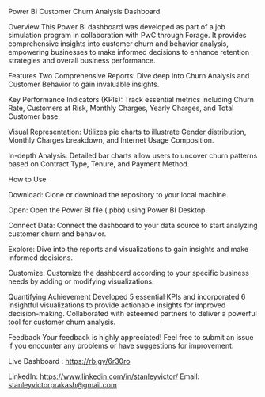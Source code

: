 Power BI Customer Churn Analysis Dashboard

Overview
This Power BI dashboard was developed as part of a job simulation program in collaboration with PwC through Forage. It provides comprehensive insights into customer churn and behavior analysis, empowering businesses to make informed decisions to enhance retention strategies and overall business performance.

Features
Two Comprehensive Reports: Dive deep into Churn Analysis and Customer Behavior to gain invaluable insights.

Key Performance Indicators (KPIs): Track essential metrics including Churn Rate, Customers at Risk, Monthly Charges, Yearly Charges, and Total Customer base.

Visual Representation: Utilizes pie charts to illustrate Gender distribution, Monthly Charges breakdown, and Internet Usage Composition.

In-depth Analysis: Detailed bar charts allow users to uncover churn patterns based on Contract Type, Tenure, and Payment Method.

How to Use

Download: Clone or download the repository to your local machine.

Open: Open the Power BI file (.pbix) using Power BI Desktop.

Connect Data: Connect the dashboard to your data source to start analyzing customer churn and behavior.

Explore: Dive into the reports and visualizations to gain insights and make informed decisions.

Customize: Customize the dashboard according to your specific business needs by adding or modifying visualizations.

Quantifying Achievement
Developed 5 essential KPIs and incorporated 6 insightful visualizations to provide actionable insights for improved decision-making.
Collaborated with esteemed partners to deliver a powerful tool for customer churn analysis.

Feedback
Your feedback is highly appreciated! Feel free to submit an issue if you encounter any problems or have suggestions for improvement.

Live Dashboard : 
https://rb.gy/6r30ro

LinkedIn: https://www.linkedin.com/in/stanleyvictor/
Email: stanleyvictorprakash@gmail.com
